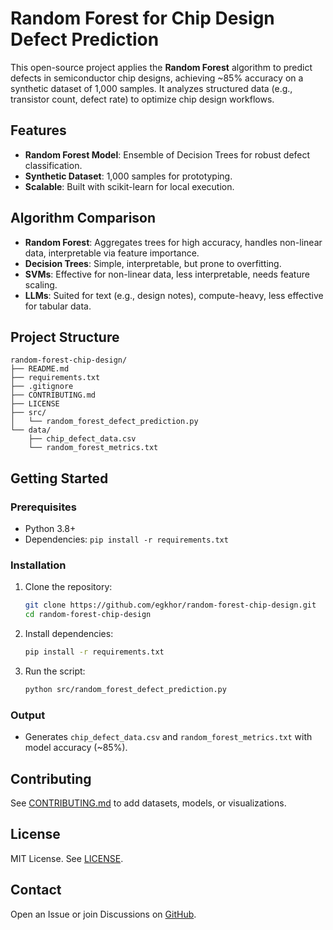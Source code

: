 # Random Forest for Chip Design Defect Prediction

This open-source project applies the **Random Forest** algorithm to predict defects in semiconductor chip designs, achieving ~85% accuracy on a synthetic dataset of 1,000 samples. It analyzes structured data (e.g., transistor count, defect rate) to optimize chip design workflows.

## Features
- **Random Forest Model**: Ensemble of Decision Trees for robust defect classification.
- **Synthetic Dataset**: 1,000 samples for prototyping.
- **Scalable**: Built with scikit-learn for local execution.

## Algorithm Comparison
- **Random Forest**: Aggregates trees for high accuracy, handles non-linear data, interpretable via feature importance.
- **Decision Trees**: Simple, interpretable, but prone to overfitting.
- **SVMs**: Effective for non-linear data, less interpretable, needs feature scaling.
- **LLMs**: Suited for text (e.g., design notes), compute-heavy, less effective for tabular data.

## Project Structure
```
random-forest-chip-design/
├── README.md
├── requirements.txt
├── .gitignore
├── CONTRIBUTING.md
├── LICENSE
├── src/
│   └── random_forest_defect_prediction.py
└── data/
    ├── chip_defect_data.csv
    └── random_forest_metrics.txt
```

## Getting Started
### Prerequisites
- Python 3.8+
- Dependencies: `pip install -r requirements.txt`

### Installation
1. Clone the repository:
   ```bash
   git clone https://github.com/egkhor/random-forest-chip-design.git
   cd random-forest-chip-design
   ```
2. Install dependencies:
   ```bash
   pip install -r requirements.txt
   ```
3. Run the script:
   ```bash
   python src/random_forest_defect_prediction.py
   ```

### Output
- Generates `chip_defect_data.csv` and `random_forest_metrics.txt` with model accuracy (~85%).

## Contributing
See [CONTRIBUTING.md](CONTRIBUTING.markdown) to add datasets, models, or visualizations.

## License
MIT License. See [LICENSE](LICENSE).

## Contact
Open an Issue or join Discussions on [GitHub](https://github.com/egkhor/random-forest-chip-design).
